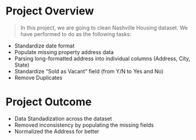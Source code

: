 # Project Overview
> In this project, we are going to clean Nashville Housing dataset. We have performed to do as the following tasks:
* Standardize date format
* Populate missing property address data
* Parsing long-formatted address into individual columns (Address, City, State)
* Standardize “Sold as Vacant” field (from Y/N to Yes and No)
* Remove Duplicates

# Project Outcome
* Data Standadization across the dataset
* Removed inconsistency by populating the missing fields
* Normalized the Address for better 
